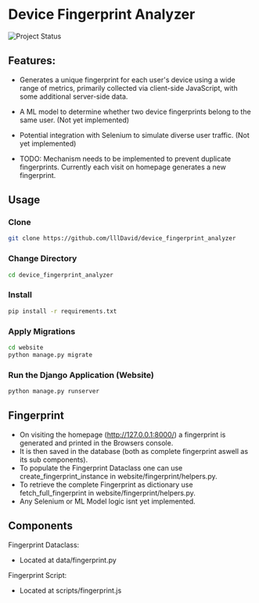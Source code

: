 # Device Fingerprint Analyzer

![Project Status](https://img.shields.io/badge/status-early%20development-orange)

## Features:
- Generates a unique fingerprint for each user's device using a wide range of metrics, primarily collected via client-side JavaScript, with some additional server-side data.
- A ML model to determine whether two device fingerprints belong to the same user. (Not yet implemented)
- Potential integration with Selenium to simulate diverse user traffic. (Not yet implemented)

- TODO: Mechanism needs to be implemented to prevent duplicate fingerprints. Currently each visit on homepage generates a new fingerprint.

## Usage

### Clone
```bash
git clone https://github.com/lllDavid/device_fingerprint_analyzer
```
### Change Directory
```bash
cd device_fingerprint_analyzer
```

### Install
```bash
pip install -r requirements.txt
```

### Apply Migrations
```bash
cd website
python manage.py migrate
```
### Run the Django Application (Website)
```bash
python manage.py runserver
```
## Fingerprint
- On visiting the homepage (http://127.0.0.1:8000/) a fingerprint is generated and printed in the Browsers console. 
- It is then saved in the database (both as complete fingerprint aswell as its sub components). 
- To populate the Fingerprint Dataclass one can use create_fingerprint_instance in website/fingerprint/helpers.py. 
- To retrieve the complete Fingerprint as dictionary use fetch_full_fingerprint in website/fingerprint/helpers.py.
- Any Selenium or ML Model logic isnt yet implemented.

## Components
Fingerprint Dataclass:
- Located at data/fingerprint.py

Fingerprint Script:
- Located at scripts/fingerprint.js